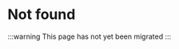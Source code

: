 # Not found

<!-- TODO: Remove this page once all redirects are migrated -->

:::warning
This page has not yet been migrated
:::
